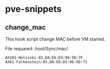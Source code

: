# pve-snippets

## change_mac
This hook script change MAC before VM started.

File requared: /root/Sync/mac/<vmid>
  ```
  AX101-Helsinki-03,DA:E6:D3:96:5D:7F
AX61-Falkenstein-03,DA:E6:D3:96:5D:71
  ```
